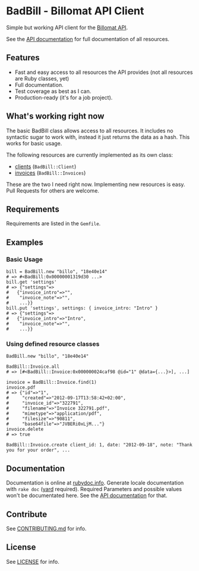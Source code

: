 BadBill - Billomat API Client
===================

Simple but working API client for the [Billomat API](http://www.billomat.com/api/).

See the [API documentation][apidocu] for full documentation of all resources.

## Features

* Fast and easy access to all resources the API provides
  (not all resources are Ruby classes, yet)
* Full documentation.
* Test coverage as best as I can.
* Production-ready (it's for a job project).

## What's working right now

The basic BadBill class allows access to all resources. It includes no syntactic sugar to work with, instead it just returns the data as a hash. This works for basic usage.

The following resources are currently implemented as its own class:

* [clients](http://www.billomat.com/en/api/invoices/) (`BadBill::Client`)
* [invoices](http://www.billomat.com/en/api/invoices/) (`BadBill::Invoices`)

These are the two I need right now.
Implementing new resources is easy. Pull Requests for others are welcome.

## Requirements

Requirements are listed in the `Gemfile`.

## Examples

### Basic Usage

    bill = BadBill.new "billo", "18e40e14"
    # => #<BadBill:0x00000001319d30 ...>
    bill.get 'settings'
    # => {"settings"=>
    #   {"invoice_intro"=>"",
    #    "invoice_note"=>"",
    #    ...}}
    bill.put 'settings', settings: { invoice_intro: "Intro" }
    # => {"settings"=>
    #   {"invoice_intro"=>"Intro",
    #    "invoice_note"=>"",
    #    ...}}

### Using defined resource classes

    BadBill.new "billo", "18e40e14"

    BadBill::Invoice.all
    # => [#<BadBill::Invoice:0x000000024caf98 @id="1" @data={...}>], ...]

    invoice = BadBill::Invoice.find(1)
    invoice.pdf
    # => {"id"=>"1",
    #     "created"=>"2012-09-17T13:58:42+02:00",
    #     "invoice_id"=>"322791",
    #     "filename"=>"Invoice 322791.pdf",
    #     "mimetype"=>"application/pdf",
    #     "filesize"=>"90811",
    #     "base64file"=>"JVBERi0xLjM..."}
    invoice.delete
    # => true

    BadBill::Invoice.create client_id: 1, date: "2012-09-18", note: "Thank you for your order", ...

## Documentation

Documentation is online at [rubydoc.info](http://rubydoc.info/github/badboy/badbill/master/frames).
Generate locale documentation with `rake doc` ([yard](http://yardoc.org/) required).
Required Parameters and possible values won't be documentated here. See the [API documentation][apidocu] for that.

## Contribute

See [CONTRIBUTING.md](/badboy/badbill/blob/master/CONTRIBUTING.md) for info.

## License

See [LICENSE](/badboy/badbill/blob/master/LICENSE) for info.

[apidocu]: http://www.billomat.com/en/api/settings/
